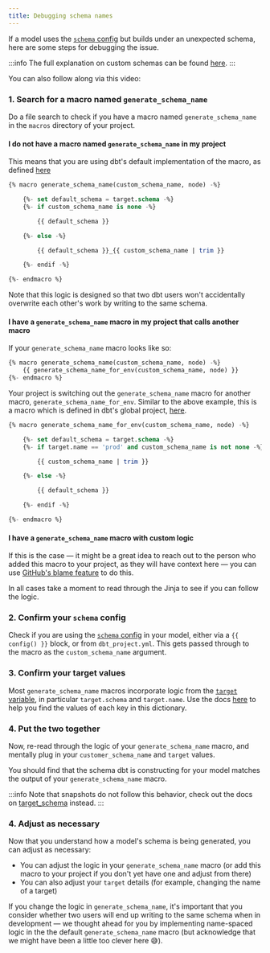 ```yaml
---
title: Debugging schema names
---
```


If a model uses the [`schema` config](resource-configs/schema) but builds under an unexpected schema, here are some steps for debugging the issue.

:::info 
The full explanation on custom schemas can be found [here](using-custom-schemas).
:::

You can also follow along via this video:

<LoomVideo id="1c6e33b504da432dbd07c4cb7f35478e" />

### 1. Search for a macro named `generate_schema_name`
Do a file search to check if you have a macro named `generate_schema_name` in the `macros` directory of your project.

#### I do not have a macro named `generate_schema_name` in my project
This means that you are using dbt's default implementation of the macro, as defined [here](https://github.com/fishtown-analytics/dbt/blob/dev/kiyoshi-kuromiya/core/dbt/include/global_project/macros/etc/get_custom_schema.sql#L17-L30)

<!--- CC note: this link is going to keep going out of date --->

```sql
{% macro generate_schema_name(custom_schema_name, node) -%}

    {%- set default_schema = target.schema -%}
    {%- if custom_schema_name is none -%}

        {{ default_schema }}

    {%- else -%}

        {{ default_schema }}_{{ custom_schema_name | trim }}

    {%- endif -%}

{%- endmacro %}
```

Note that this logic is designed so that two dbt users won't accidentally overwrite each other's work by writing to the same schema.

#### I have a `generate_schema_name` macro in my project that calls another macro
If your `generate_schema_name` macro looks like so:
```sql
{% macro generate_schema_name(custom_schema_name, node) -%}
    {{ generate_schema_name_for_env(custom_schema_name, node) }}
{%- endmacro %}
```
Your project is switching out the `generate_schema_name` macro for another macro, `generate_schema_name_for_env`. Similar to the above example, this is a macro which is defined in dbt's global project, [here](https://github.com/fishtown-analytics/dbt/blob/dev/kiyoshi-kuromiya/core/dbt/include/global_project/macros/etc/get_custom_schema.sql#L43-L56).

```sql
{% macro generate_schema_name_for_env(custom_schema_name, node) -%}

    {%- set default_schema = target.schema -%}
    {%- if target.name == 'prod' and custom_schema_name is not none -%}

        {{ custom_schema_name | trim }}

    {%- else -%}

        {{ default_schema }}

    {%- endif -%}

{%- endmacro %}
```
#### I have a `generate_schema_name` macro with custom logic

If this is the case — it might be a great idea to reach out to the person who added this macro to your project, as they will have context here — you can use [GitHub's blame feature](https://docs.github.com/en/free-pro-team@latest/github/managing-files-in-a-repository/tracking-changes-in-a-file) to do this.

In all cases take a moment to read through the Jinja to see if you can follow the logic.


### 2. Confirm your `schema` config
Check if you are using the [`schema` config](resource-configs/schema) in your model, either via a `{{ config() }}` block, or from `dbt_project.yml`. This gets passed through to the macro as the `custom_schema_name` argument.


### 3. Confirm your target values
Most `generate_schema_name` macros incorporate logic from the [`target` variable](target), in particular `target.schema` and `target.name`. Use the docs [here](target) to help you find the values of each key in this dictionary.


### 4. Put the two together

Now, re-read through the logic of your `generate_schema_name` macro, and mentally plug in your `customer_schema_name` and `target` values.

You should find that the schema dbt is constructing for your model matches the output of your `generate_schema_name` macro.

:::info
Note that snapshots do not follow this behavior, check out the docs on [target_schema](resource-configs/target_schema) instead.
:::

### 4. Adjust as necessary

Now that you understand how a model's schema is being generated, you can adjust as necessary:
- You can adjust the logic in your `generate_schema_name` macro (or add this macro to your project if you don't yet have one and adjust from there)
- You can also adjust your `target` details (for example, changing the name of a target)

If you change the logic in `generate_schema_name`, it's important that you consider whether two users will end up writing to the same schema when in development — we thought ahead for you by implementing name-spaced logic in the the default `generate_schema_name` macro (but acknowledge that we might have been a little too clever here 😅).
